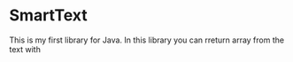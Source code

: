 # SmartText
This is my first library for Java. In this library you can rreturn array from the text with
